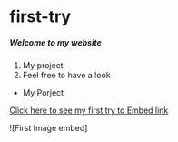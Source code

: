# first-try
##### Welcome to my website

1. My project
2. Feel free to have a look

- My Porject

[Click here to see my first try to Embed link](https://junjun-01.github.io/first-try/)

![First Image embed]
